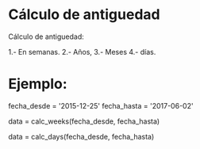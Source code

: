# Cálculo de antiguedad

Cálculo de antiguedad: 

1.- En semanas.
2.- Años,
3.- Meses
4.- días.

# Ejemplo:

fecha_desde = '2015-12-25'
fecha_hasta = '2017-06-02'

data = calc_weeks(fecha_desde, fecha_hasta)

data = calc_days(fecha_desde, fecha_hasta)
